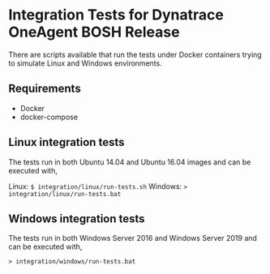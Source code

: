 # Integration Tests for Dynatrace OneAgent BOSH Release

There are scripts available that run the tests under Docker containers trying to simulate Linux and Windows environments.

## Requirements
* Docker
* docker-compose

## Linux integration tests

The tests run in both Ubuntu 14.04 and Ubuntu 16.04 images and can be executed with,

Linux: `$ integration/linux/run-tests.sh`
Windows: `> integration/linux/run-tests.bat`

## Windows integration tests

The tests run in both Windows Server 2016 and Windows Server 2019 and can be executed with,

`> integration/windows/run-tests.bat`
